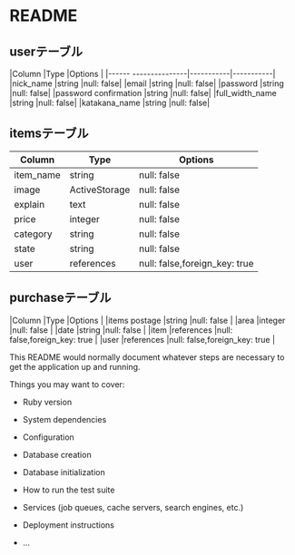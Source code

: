 # README



## userテーブル

|Column                |Type       |Options    |
|------ ---------------|-----------|-----------|
|nick_name             |string     |null: false|
|email                 |string     |null: false|
|password              |string     |null: false|
|password confirmation |string     |null: false|
|full_width_name       |string     |null: false|
|katakana_name         |string     |null: false|


## itemsテーブル

|Column|Type|Options|
|-----------|--------------|-----------------------------|
|item_name  |string        |null: false                  |
|image      |ActiveStorage |null: false                  |
|explain    |text          |null: false                  |
|price      |integer       |null: false                  |
|category   |string        |null: false                  |
|state      |string        |null: false                  |
|user       |references    |null: false,foreign_key: true|

## purchaseテーブル

|Column        |Type       |Options                       |
|items postage |string     |null: false                   |
|area          |integer    |null: false                   |
|date          |string     |null: false                   |
|item          |references |null: false,foreign_key: true |
|user          |references |null: false,foreign_key: true |



This README would normally document whatever steps are necessary to get the
application up and running.

Things you may want to cover:

* Ruby version

* System dependencies

* Configuration

* Database creation

* Database initialization

* How to run the test suite

* Services (job queues, cache servers, search engines, etc.)

* Deployment instructions

* ...
